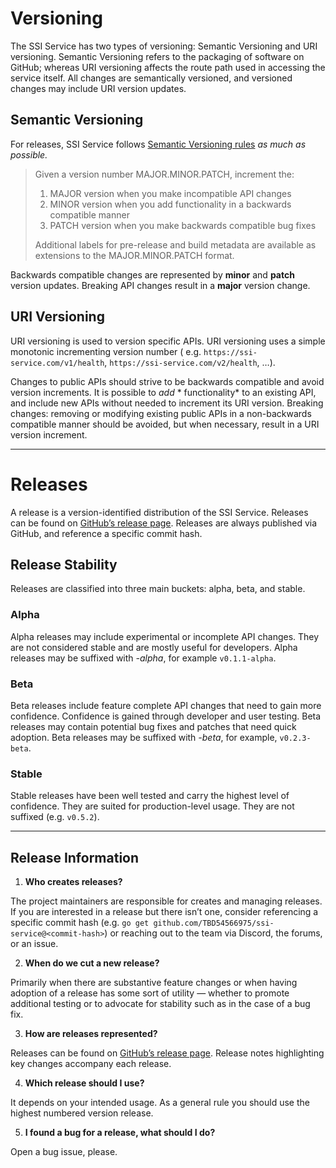 # Versioning

The SSI Service has two types of versioning: Semantic Versioning and URI versioning. Semantic Versioning refers to the
packaging of software on GitHub; whereas URI versioning affects the route path used in accessing the service itself. All
changes are semantically versioned, and versioned changes may include URI version updates.

## Semantic Versioning

For releases, SSI Service follows [Semantic Versioning rules](https://semver.org/) *as much as possible.*

> Given a version number MAJOR.MINOR.PATCH, increment the:
>
> 1. MAJOR version when you make incompatible API changes
> 2. MINOR version when you add functionality in a backwards compatible manner
> 3. PATCH version when you make backwards compatible bug fixes
>
> Additional labels for pre-release and build metadata are available as extensions to the MAJOR.MINOR.PATCH format.
>

Backwards compatible changes are represented by **minor** and **patch** version updates. Breaking API changes result in
a **major** version change.

## URI Versioning

URI versioning is used to version specific APIs. URI versioning uses a simple monotonic incrementing version number (
e.g. `https://ssi-service.com/v1/health`, `https://ssi-service.com/v2/health`, …).

Changes to public APIs should strive to be backwards compatible and avoid version increments. It is possible to *add* *
functionality* to an existing API, and include new APIs without needed to increment its URI version. Breaking changes:
removing or modifying existing public APIs in a non-backwards compatible manner should be avoided, but when necessary,
result in a URI version increment.

---

# Releases

A release is a version-identified distribution of the SSI Service. Releases can be found
on [GitHub’s release page](https://github.com/TBD54566975/ssi-service/releases). Releases are always published via
GitHub, and reference a specific commit hash.

## Release Stability

Releases are classified into three main buckets: alpha, beta, and stable.

### Alpha

Alpha releases may include experimental or incomplete API changes. They are not considered stable and are mostly useful
for developers. Alpha releases may be suffixed with *-alpha*, for example `v0.1.1-alpha`.

### Beta

Beta releases include feature complete API changes that need to gain more confidence. Confidence is gained through
developer and user testing. Beta releases may contain potential bug fixes and patches that need quick adoption. Beta
releases may be suffixed with *-beta*, for example, `v0.2.3-beta`.

### Stable

Stable releases have been well tested and carry the highest level of confidence. They are suited for production-level
usage. They are not suffixed (e.g. `v0.5.2`).

---

## Release Information

1. **Who creates releases?**

The project maintainers are responsible for creates and managing releases. If you are interested in a release but there
isn’t one, consider referencing a specific commit hash (e.g. `go get github.com/TBD54566975/ssi-service@<commit-hash>`) 
or reaching out to the team via Discord, the forums, or an issue.

2. **When do we cut a new release?**

Primarily when there are substantive feature changes or when having adoption of a release has some sort of utility —
whether to promote additional testing or to advocate for stability such as in the case of a bug fix.

3. **How are releases represented?**

Releases can be found on [GitHub’s release page](https://github.com/TBD54566975/ssi-service/releases). Release notes
highlighting key changes accompany each release.

4. **Which release should I use?**

It depends on your intended usage. As a general rule you should use the highest numbered version release.

5. **I found a bug for a release, what should I do?**

Open a bug issue, please.